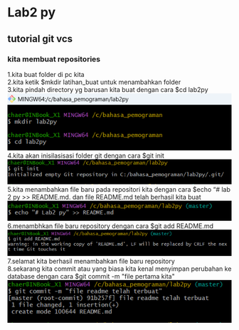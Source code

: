 # Lab2 py

## tutorial git vcs

### kita membuat repositories

1.kita buat folder di pc kita<br>
2.kita ketik $mkdir latihan_buat untuk menambahkan folder<br>
3.kita pindah directory yg barusan kita buat dengan cara $cd lab2py <br>
![gambar 1](foto/9.png) <br>
4.kita akan inisilasisasi folder git dengan cara $git init <br>
![gambar2](foto/10.png)<br>
5.kita menambahkan file baru pada repositori kita dengan cara $echo “# lab 2 py >> README.md. dan file README.md telah berhasil kita buat <br>
![gambar3](foto/12.png) <br>
6.menambhkan file baru repository dengan cara $git add README.md <br>
![gambar4](foto/11.png) <br>
7.selamat kita berhasil menambahkan file baru repository <br>
8.sekarang kita commit atau yang biasa kita kenal menyimpan perubahan ke database dengan cara $git commit -m "file pertama kita" <br>
![gambar5](foto/13.png) <br>

